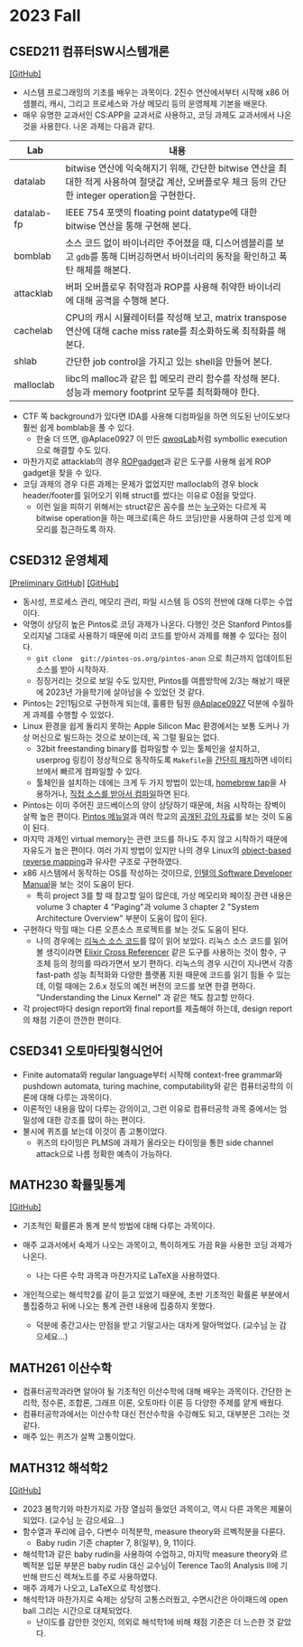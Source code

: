 # 2023 Fall

## CSED211 컴퓨터SW시스템개론

[[GitHub]](https://github.com/sohnryang/csed211)

- 시스템 프로그래밍의 기초를 배우는 과목이다. 2진수 연산에서부터 시작해 x86 어셈블리, 캐시, 그리고 프로세스와 가상 메모리 등의 운영체제 기본을 배운다.
- 매우 유명한 교과서인 CS:APP을 교과서로 사용하고, 코딩 과제도 교과서에서 나온 것을 사용한다. 나온 과제는 다음과 같다.

| Lab        | 내용                                                         |
| ---------- | ------------------------------------------------------------ |
| datalab    | bitwise 연산에 익숙해지기 위해, 간단한 bitwise 연산을 최대한 적게 사용하여 절댓값 계산, 오버플로우 체크 등의 간단한 integer operation을 구현한다. |
| datalab-fp | IEEE 754 포맷의 floating point datatype에 대한 bitwise 연산을 통해 구현해 본다. |
| bomblab    | 소스 코드 없이 바이너리만 주어졌을 때, 디스어셈블리를 보고 `gdb`를 통해 디버깅하면서 바이너리의 동작을 확인하고 폭탄 해체를 해본다. |
| attacklab  | 버퍼 오버플로우 취약점과 ROP를 사용해 취약한 바이너리에 대해 공격을 수행해 본다. |
| cachelab   | CPU의 캐시 시뮬레이터를 작성해 보고, matrix transpose 연산에 대해 cache miss rate를 최소화하도록 최적화를 해 본다. |
| shlab      | 간단한 job control을 가지고 있는 shell을 만들어 본다.        |
| malloclab  | libc의 malloc과 같은 힙 메모리 관리 함수를 작성해 본다. 성능과 memory footprint 모두를 최적화해야 한다. |

- CTF 쪽 background가 있다면 IDA를 사용해 디컴파일을 하면 의도된 난이도보다 훨씬 쉽게 bomblab을 풀 수 있다.
  - 한술 더 뜨면, @Aplace0927 이 만든 [qwoqLab](https://github.com/Aplace0927/qwoqLab)처럼 symbollic execution으로 해결할 수도 있다.
- 마찬가지로 attacklab의 경우 [ROPgadget](https://github.com/JonathanSalwan/ROPgadget)과 같은 도구를 사용해 쉽게 ROP gadget을 찾을 수 있다.
- 코딩 과제의 경우 다른 과제는 문제가 없었지만 malloclab의 경우 block header/footer를 읽어오기 위해 struct를 썼다는 이유로 0점을 맞았다.
  - 이런 일을 피하기 위해서는 struct같은 꼼수를 쓰는 [누구](https://github.com/sohnryang)와는 다르게 꼭 bitwise operation을 하는 매크로(혹은 하드 코딩)만을 사용하여 근성 있게 메모리를 접근하도록 하자.

## CSED312 운영체제

[[Preliminary GitHub]](https://github.com/sohnryang/pintos) [[GitHub]](https://github.com/sohnryang/csed312)

- 동시성, 프로세스 관리, 메모리 관리, 파일 시스템 등 OS의 전반에 대해 다루는 수업이다.
- 악명이 상당히 높은 Pintos로 코딩 과제가 나온다. 다행인 것은 Stanford Pintos를 오리지널 그대로 사용하기 때문에 미리 코드를 받아서 과제를 해볼 수 있다는 점이다.
  - `git clone  git://pintos-os.org/pintos-anon` 으로 최근까지 업데이트된 소스를 받아 시작하자.
  - 징징거리는 것으로 보일 수도 있지만, Pintos를 여름방학에 2/3는 해놨기 때문에 2023년 가을학기에 살아남을 수 있었던 것 같다.
- Pintos는 2인1팀으로 구현하게 되는데, 훌륭한 팀원 [@Aplace0927](https://github.com/Aplace0927) 덕분에 수월하게 과제를 수행할 수 있었다.
- Linux 환경을 쉽게 돌리지 못하는 Apple Silicon Mac 환경에서는 보통 도커나 가상 머신으로 빌드하는 것으로 보이는데, 꼭 그럴 필요는 없다.
  - 32bit freestanding binary를 컴파일할 수 있는 툴체인을 설치하고, userprog 링킹이 정상적으로 동작하도록 `Makefile`을 [간단히 패치](https://github.com/sohnryang/csed312/commit/eca4757ef16033c9bfd5fb7c2742d980ff0420b1)하면 네이티브에서 빠르게 컴파일할 수 있다.
  - 툴체인을 설치하는 데에는 크게 두 가지 방법이 있는데, [homebrew tap](https://github.com/nativeos/homebrew-i386-elf-toolchain)을 사용하거나, [직접 소스를 받아서 컴파일](https://wiki.osdev.org/GCC_Cross-Compiler)하면 된다.
- Pintos는 이미 주어진 코드베이스의 양이 상당하기 때문에, 처음 시작하는 장벽이 살짝 높은 편이다. [Pintos 메뉴얼](https://web.stanford.edu/class/cs140/projects/pintos/pintos.html)과 여러 학교의 [공개된 강의 자료](https://oslab.kaist.ac.kr/pintosslides/)를 보는 것이 도움이 된다.
- 마지막 과제인 virtual memory는 관련 코드를 하나도 주지 않고 시작하기 때문에 자유도가 높은 편이다. 여러 가지 방법이 있지만 나의 경우 Linux의 [object-based reverse mapping](https://lwn.net/Articles/75198/)과 유사한 구조로 구현하였다.
- x86 시스템에서 동작하는 OS를 작성하는 것이므로, [인텔의 Software Developer Manual](https://www.intel.com/content/www/us/en/developer/articles/technical/intel-sdm.html)을 보는 것이 도움이 된다.
  - 특히 project 3를 할 때 참고할 일이 많은데, 가상 메모리와 페이징 관련 내용은 volume 3 chapter 4 "Paging"과 volume 3 chapter 2 "System Architecture Overview" 부분이 도움이 많이 된다.
- 구현하다 막힐 때는 다른 오픈소스 프로젝트를 보는 것도 도움이 된다.
  - 나의 경우에는 [리눅스 소스 코드](https://github.com/torvalds/linux)를 많이 읽어 보았다. 리눅스 소스 코드를 읽어 볼 생긱이라면 [Elixir Cross Referencer](https://elixir.bootlin.com/linux/v6.10.7/source) 같은 도구를 사용하는 것이 함수, 구조체 등의 정의를 따라가면서 보기 편하다. 리눅스의 경우 시간이 지나면서 각종 fast-path 성능 최적화와 다양한 플랫폼 지원 때문에 코드를 읽기 힘들 수 있는데, 이럴 때에는 2.6.x 정도의 예전 버전의 코드를 보면 한결 편하다. "Understanding the Linux Kernel" 과 같은 책도 참고할 만하다.
- 각 project마다 design report와 final report를 제출해야 하는데, design report의 채점 기준이 깐깐한 편이다.

## CSED341 오토마타및형식언어

- Finite automata와 regular language부터 시작해 context-free grammar와 pushdown automata, turing machine, computability와 같은 컴퓨터공학의 이론에 대해 다루는 과목이다.
- 이론적인 내용을 많이 다루는 강의이고, 그런 이유로 컴퓨터공학 과목 중에서는 엄밀성에 대한 강조를 많이 하는 편이다.
- 불시에 퀴즈를 보는데 이것이 좀 고통이었다.
  - 퀴즈의 타이밍은 PLMS에 과제가 올라오는 타이밍을 통한 side channel attack으로 나름 정확한 예측이 가능하다.


## MATH230 확률및통계

[[GitHub]](https://github.com/sohnryang/math230)

- 기초적인 확률론과 통계 분석 방법에 대해 다루는 과목이다.
- 매주 교과서에서 숙제가 나오는 과목이고, 특이하게도 가끔 R을 사용한 코딩 과제가 나온다.
  - 나는 다른 수학 과목과 마찬가지로 LaTeX을 사용하였다.

- 개인적으로는 해석학2를 같이 듣고 있었기 때문에, 초반 기초적인 확률론 부분에서 풀집중하고 뒤에 나오는 통계 관련 내용에 집중하지 못했다.
  - 덕분에 중간고사는 만점을 받고 기말고사는 대차게 말아먹었다. (교수님 눈 감으세요...)


## MATH261 이산수학

- 컴퓨터공학과라면 알아야 될 기초적인 이산수학에 대해 배우는 과목이다. 간단한 논리학, 정수론, 조합론, 그래프 이론, 오토마타 이론 등 다양한 주제를 얕게 배웠다.
- 컴퓨터공학과에서는 이산수학 대신 전산수학을 수강해도 되고, 대부분은 그러는 것 같다.
- 매주 있는 퀴즈가 살짝 고통이었다.

## MATH312 해석학2

[[GitHub]](https://github.com/sohnryang/math312)

- 2023 봄학기와 마찬가지로 가장 열심히 들었던 과목이고, 역시 다른 과목은 제물이 되었다. (교수님 눈 감으세요...)
- 함수열과 푸리에 급수, 다변수 미적분학, measure theory와 르벡적분을 다룬다.
  - Baby rudin 기준 chapter 7, 8(일부), 9, 11이다.
- 해석학1과 같은 baby rudin을 사용하여 수업하고, 마지막 measure theory와 르벡적분 입문 부분은 baby rudin 대신 교수님이 Terence Tao의 Analysis II에 기반해 만드신 렉쳐노트를 주로 사용하였다.
- 매주 과제가 나오고, LaTeX으로 작성했다.
- 해석학1과 마찬가지로 숙제는 상당히 고통스러웠고, 수면시간은 아이패드에 open ball 그리는 시간으로 대체되었다.
  - 난이도를 감안한 것인지, 의외로 해석학1에 비해 채점 기준은 더 느슨한 것 같았다.